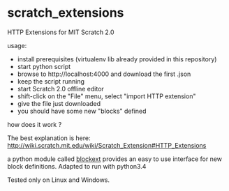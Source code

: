 # scratch_extensions
HTTP Extensions for MIT Scratch 2.0

usage:
- install prerequisites (virtualenv lib already provided in this repository)
- start python script
- browse to http://localhost:4000 and download the first .json
- keep the script running
- start Scratch 2.0 offline editor
- shift-click on the "File" menu, select "import HTTP extension" 
- give the file just downloaded
- you should have some new "blocks" defined

how does it work ?

The best explanation is here:
http://wiki.scratch.mit.edu/wiki/Scratch_Extension#HTTP_Extensions

a python module called [blockext](https://github.com/blockext) provides an easy to use interface for new block definitions. Adapted to run with python3.4

Tested only on Linux and Windows.




 

